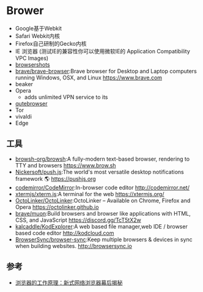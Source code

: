 # Brower

* Google基于Webkit
* Safari Webkit内核
* Firefox自己研制的Gecko内核
* IE 浏览器 (测试IE的兼容性你可以使用微软IE的 Application Compatibility VPC Images)
* [browsershots](http://browsershots.org/) 
* [brave/brave-browser](https://github.com/brave/brave-browser):Brave browser for Desktop and Laptop computers running Windows, OSX, and Linux <https://www.brave.com>
* beaker
* Opera
    - adds unlimited VPN service to its
* [qutebrowser](https://www.qutebrowser.org)
* Tor
* vivaldi
* Edge

## 工具

* [browsh-org/browsh](https://github.com/browsh-org/browsh):A fully-modern text-based browser, rendering to TTY and browsers <https://www.brow.sh>
* [Nickersoft/push.js](https://github.com/Nickersoft/push.js):The world's most versatile desktop notifications framework 🌎 <https://pushjs.org>
* [codemirror/CodeMirror](https://github.com/codemirror/CodeMirror):In-browser code editor <http://codemirror.net/>
* [xtermjs/xterm.js](https://github.com/xtermjs/xterm.js):A terminal for the web <https://xtermjs.org/>
* [OctoLinker/OctoLinker](OctoLinker/OctoLinker):OctoLinker – Available on Chrome, Firefox and Opera <https://octolinker.github.io>
* [brave/muon](https://github.com/brave/muon):Build browsers and browser like applications with HTML, CSS, and JavaScript https://discord.gg/TcT5tX2w
* [kalcaddle/KodExplorer](https://github.com/kalcaddle/KodExplorer):A web based file manager,web IDE / browser based code editor http://kodcloud.com
* [BrowserSync/browser-sync](https://github.com/BrowserSync/browser-sync):Keep multiple browsers & devices in sync when building websites. http://browsersync.io

## 参考

* [浏览器的工作原理：新式网络浏览器幕后揭秘](https://www.html5rocks.com/en/tutorials/internals/howbrowserswork/)
